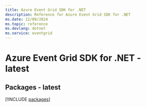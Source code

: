 ```yaml
---
title: Azure Event Grid SDK for .NET
description: Reference for Azure Event Grid SDK for .NET
ms.date: 12/09/2024
ms.topic: reference
ms.devlang: dotnet
ms.service: eventgrid
---
```

# Azure Event Grid SDK for .NET - latest
## Packages - latest
[!INCLUDE [packages](event-grid-index.md)]